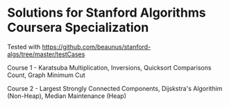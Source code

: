 # Solutions for Stanford Algorithms Coursera Specialization
Tested with https://github.com/beaunus/stanford-algs/tree/master/testCases 

Course 1 - Karatsuba Multiplication, Inversions, Quicksort Comparisons Count, Graph Minimum Cut


Course 2 - Largest Strongly Connected Components, Dijskstra's Algorithim (Non-Heap), Median Maintenance (Heap)
